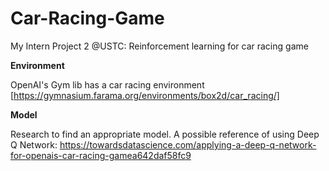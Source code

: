 # Car-Racing-Game
My Intern Project 2 @USTC: Reinforcement learning for car racing game

**Environment**

OpenAI's Gym lib has a car racing environment
[https://gymnasium.farama.org/environments/box2d/car_racing/]

**Model**

Research to find an appropriate model. A possible reference of using Deep Q Network: https://towardsdatascience.com/applying-a-deep-q-network-for-openais-car-racing-gamea642daf58fc9
